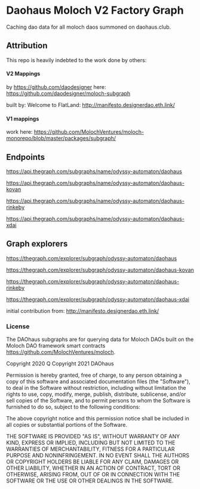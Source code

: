 # Daohaus Moloch V2 Factory Graph

Caching dao data for all moloch daos summoned on daohaus.club.

## Attribution

This repo is heavily indebted to the work done by others:

#### V2 Mappings

by https://github.com/daodesigner here:
https://github.com/daodesigner/moloch-subgraph

built by:
Welcome to FlatLand:
http://manifesto.designerdao.eth.link/

#### V1 mappings

work here: https://github.com/MolochVentures/moloch-monorepo/blob/master/packages/subgraph/

## Endpoints

https://api.thegraph.com/subgraphs/name/odyssy-automaton/daohaus

https://api.thegraph.com/subgraphs/name/odyssy-automaton/daohaus-kovan

https://api.thegraph.com/subgraphs/name/odyssy-automaton/daohaus-rinkeby

https://api.thegraph.com/subgraphs/name/odyssy-automaton/daohaus-xdai

## Graph explorers

https://thegraph.com/explorer/subgraph/odyssy-automaton/daohaus

https://thegraph.com/explorer/subgraph/odyssy-automaton/daohaus-kovan

https://thegraph.com/explorer/subgraph/odyssy-automaton/daohaus-rinkeby

https://thegraph.com/explorer/subgraph/odyssy-automaton/daohaus-xdai

initial contribution from:
http://manifesto.designerdao.eth.link/

### License

The DAOhaus subgraphs are for querying data for Moloch DAOs built on the Moloch DAO framework smart contracts <https://github.com/MolochVentures/moloch>.

Copyright 2020 Q
Copyright 2021 DAOhaus

Permission is hereby granted, free of charge, to any person obtaining a copy of this software and associated documentation files (the "Software"), to deal in the Software without restriction, including without limitation the rights to use, copy, modify, merge, publish, distribute, sublicense, and/or sell copies of the Software, and to permit persons to whom the Software is furnished to do so, subject to the following conditions:

The above copyright notice and this permission notice shall be included in all copies or substantial portions of the Software.

THE SOFTWARE IS PROVIDED "AS IS", WITHOUT WARRANTY OF ANY KIND, EXPRESS OR IMPLIED, INCLUDING BUT NOT LIMITED TO THE WARRANTIES OF MERCHANTABILITY, FITNESS FOR A PARTICULAR PURPOSE AND NONINFRINGEMENT. IN NO EVENT SHALL THE AUTHORS OR COPYRIGHT HOLDERS BE LIABLE FOR ANY CLAIM, DAMAGES OR OTHER LIABILITY, WHETHER IN AN ACTION OF CONTRACT, TORT OR OTHERWISE, ARISING FROM, OUT OF OR IN CONNECTION WITH THE SOFTWARE OR THE USE OR OTHER DEALINGS IN THE SOFTWARE.

